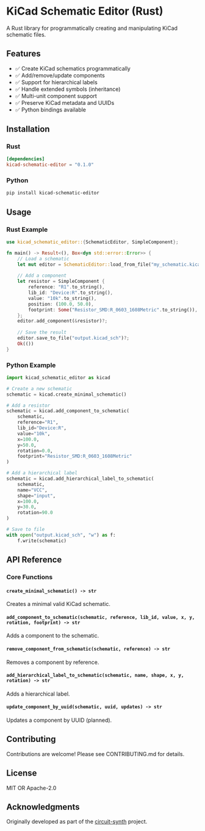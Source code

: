 # KiCad Schematic Editor (Rust)

A Rust library for programmatically creating and manipulating KiCad schematic files.

## Features

- ✅ Create KiCad schematics programmatically
- ✅ Add/remove/update components
- ✅ Support for hierarchical labels
- ✅ Handle extended symbols (inheritance)
- ✅ Multi-unit component support
- ✅ Preserve KiCad metadata and UUIDs
- ✅ Python bindings available

## Installation

### Rust
```toml
[dependencies]
kicad-schematic-editor = "0.1.0"
```

### Python
```bash
pip install kicad-schematic-editor
```

## Usage

### Rust Example
```rust
use kicad_schematic_editor::{SchematicEditor, SimpleComponent};

fn main() -> Result<(), Box<dyn std::error::Error>> {
    // Load a schematic
    let mut editor = SchematicEditor::load_from_file("my_schematic.kicad_sch")?;
    
    // Add a component
    let resistor = SimpleComponent {
        reference: "R1".to_string(),
        lib_id: "Device:R".to_string(),
        value: "10k".to_string(),
        position: (100.0, 50.0),
        footprint: Some("Resistor_SMD:R_0603_1608Metric".to_string()),
    };
    editor.add_component(&resistor)?;
    
    // Save the result
    editor.save_to_file("output.kicad_sch")?;
    Ok(())
}
```

### Python Example
```python
import kicad_schematic_editor as kicad

# Create a new schematic
schematic = kicad.create_minimal_schematic()

# Add a resistor
schematic = kicad.add_component_to_schematic(
    schematic,
    reference="R1",
    lib_id="Device:R",
    value="10k",
    x=100.0,
    y=50.0,
    rotation=0.0,
    footprint="Resistor_SMD:R_0603_1608Metric"
)

# Add a hierarchical label
schematic = kicad.add_hierarchical_label_to_schematic(
    schematic,
    name="VCC",
    shape="input",
    x=100.0,
    y=30.0,
    rotation=90.0
)

# Save to file
with open("output.kicad_sch", "w") as f:
    f.write(schematic)
```

## API Reference

### Core Functions

#### `create_minimal_schematic() -> str`
Creates a minimal valid KiCad schematic.

#### `add_component_to_schematic(schematic, reference, lib_id, value, x, y, rotation, footprint) -> str`
Adds a component to the schematic.

#### `remove_component_from_schematic(schematic, reference) -> str`
Removes a component by reference.

#### `add_hierarchical_label_to_schematic(schematic, name, shape, x, y, rotation) -> str`
Adds a hierarchical label.

#### `update_component_by_uuid(schematic, uuid, updates) -> str`
Updates a component by UUID (planned).

## Contributing

Contributions are welcome! Please see CONTRIBUTING.md for details.

## License

MIT OR Apache-2.0

## Acknowledgments

Originally developed as part of the [circuit-synth](https://github.com/circuit-synth/circuit-synth) project.